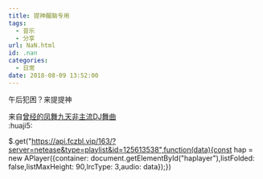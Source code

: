 ```yaml
---
title: 提神醒脑专用
tags:
  - 音乐
  - 分享
url: NaN.html
id: .nan
categories:
  - 日常
date: 2018-08-09 13:52:00
---
```


午后犯困？来提提神

来自[曾经的凤舞九天非主流DJ舞曲](https://music.163.com/#/playlist?id=125613538)  
:huaji5:

$.get("https://api.fczbl.vip/163/?server=netease&type=playlist&id=125613538",function(data){const hap = new APlayer({container: document.getElementById("haplayer"),listFolded: false,listMaxHeight: 90,lrcType: 3,audio: data});})
